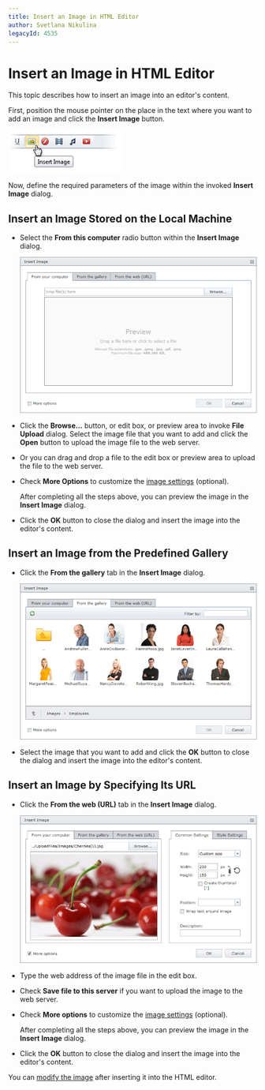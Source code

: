 ```yaml
---
title: Insert an Image in HTML Editor
author: Svetlana Nikulina
legacyId: 4535
---
```

# Insert an Image in HTML Editor
This topic describes how to insert an image into an editor's content.

First, position the mouse pointer on the place in the text where you want to add an image and click the **Insert Image** button.

![ASPxHtmlEditor-Image-Insert](../../../images/img7382.png)

Now, define the required parameters of the image within the invoked **Insert Image** dialog.

## Insert an Image Stored on the Local Machine
* Select the **From this computer** radio button within the **Insert Image** dialog.
	
	![aspxhtmleditor-insertlocal](../../../images/img7385.png)
* Click the **Browse...** button, or edit box, or preview area to invoke **File Upload** dialog. Select the image file that you want to add and click the **Open** button to upload the image file to the web server.
* Or you can drag and drop a file to the edit box or preview area to upload the file to the web server.
* Check **More Options** to customize the [image settings](image-settings.md) (optional).
	
	After completing all the steps above, you can preview the image in the **Insert Image** dialog.
* Click the **OK** button to close the dialog and insert the image into the editor's content.

## Insert an Image from the Predefined Gallery
* Click the **From the gallery** tab in the **Insert Image** dialog.
	
	![EUD_InsertImage_fromGallery](../../../images/img25641.png)
* Select the image that you want to add and click the **OK** button to close the dialog and insert the image into the editor's content.

## Insert an Image by Specifying Its URL
* Click the **From the web (URL)** tab in the **Insert Image** dialog.
	
	![ASPxHtmlEditor-Insertdialog](../../../images/img7384.png)
* Type the web address of the image file in the edit box.
* Check **Save file to this server** if you want to upload the image to the web server.
* Check **More options** to customize the [image settings](image-settings.md) (optional).
	
	After completing all the steps above, you can preview the image in the **Insert Image** dialog.
* Click the **OK** button to close the dialog and insert the image into the editor's content.

You can [modify the image](modify-an-images-settings-in-html-editor.md) after inserting it into the HTML editor.